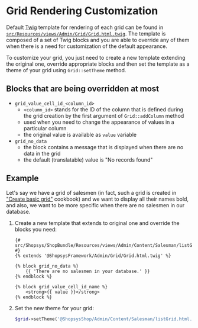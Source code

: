 # Grid Rendering Customization

Default [Twig](https://twig.symfony.com/) template for rendering of each grid can be found in [`src/Resources/views/Admin/Grid/Grid.html.twig`](https://github.com/shopsys/shopsys/blob/7.3/packages/framework/src/Resources/views/Admin/Grid/Grid.html.twig).
The template is composed of a set of Twig blocks and you are able to override any of them when there is a need for customization of the default appearance.

To customize your grid, you just need to create a new template extending the original one, override appropriate blocks and then set the template as a theme of your grid using `Grid::setTheme` method.

## Blocks that are being overridden at most
- `grid_value_cell_id_<column_id>`
    - `<column_id>` stands for the ID of the column that is defined during the grid creation by the first argument of `Grid::addColumn` method
    - used when you need to change the appearance of values in a particular column
    - the original value is available as `value` variable
- `grid_no_data`
     - the block contains a message that is displayed when there are no data in the grid
     - the default (translatable) value is "No records found"

## Example
Let's say we have a grid of salesmen (in fact, such a grid is created in ["Create basic grid"](../cookbook/create-basic-grid.md) cookbook)
and we want to display all their names bold, and also, we want to be more specific when there are no salesmen in our database.

1. Create a new template that extends to original one and override the blocks you need:
    ```twig
    {# src/Shopsys/ShopBundle/Resources/views/Admin/Content/Salesman/listGrid.html.twig #}
    {% extends '@ShopsysFramework/Admin/Grid/Grid.html.twig' %}

    {% block grid_no_data %}
        {{ 'There are no salesmen in your database.' }}
    {% endblock %}

    {% block grid_value_cell_id_name %}
        <strong>{{ value }}</strong>
    {% endblock %}
    ```

2. Set the new theme for your grid:
    ```php
    $grid->setTheme('@ShopsysShop/Admin/Content/Salesman/listGrid.html.twig');
    ```
